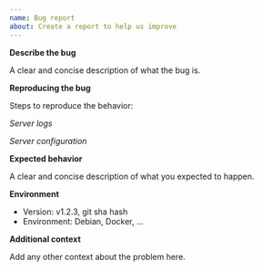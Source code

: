 ```yaml
---
name: Bug report
about: Create a report to help us improve
---
```


**Describe the bug**

A clear and concise description of what the bug is.

**Reproducing the bug**

Steps to reproduce the behavior:

<!--
1. Run `docker run ....`
2. Make API Request to with `curl ...`
3. Request fails with response: `{"some": "error"}`
-->

_Server logs_

<!--
```
log=error ....
```
-->

_Server configuration_

<!--
PLEASE OMIT SENSITIVE VALUES

```yaml
server:
    admin:
        port: 1234
```
-->

**Expected behavior**

A clear and concise description of what you expected to happen.

**Environment**

- Version: v1.2.3, git sha hash
- Environment: Debian, Docker, ...

**Additional context**

Add any other context about the problem here.
